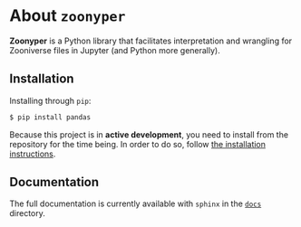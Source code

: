 # About ``zoonyper``

**Zoonyper** is a Python library that facilitates interpretation and wrangling for Zooniverse files in Jupyter (and Python more generally).

## Installation

Installing through `pip`:

```sh
$ pip install pandas
```

Because this project is in **active development**, you need to install from the repository for the time being. In order to do so, follow [the installation instructions](docs/install.rst).

## Documentation

The full documentation is currently available with `sphinx` in the [`docs`](docs/index.rst) directory.
